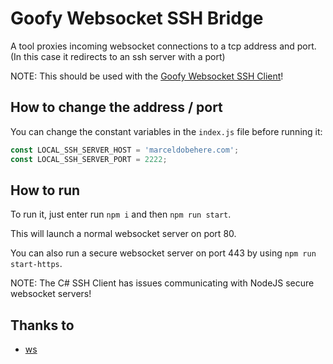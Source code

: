# Goofy Websocket SSH Bridge

A tool proxies incoming websocket connections to a tcp address and port. (In this case it redirects to an ssh server with a port)

NOTE: This should be used with the [Goofy Websocket SSH Client](https://github.com/marceldobehere/Goofy-SSH)!

## How to change the address / port
You can change the constant variables in the `index.js` file before running it:
```js
const LOCAL_SSH_SERVER_HOST = 'marceldobehere.com';
const LOCAL_SSH_SERVER_PORT = 2222;
```

## How to run

To run it, just enter run `npm i` and then `npm run start`.

This will launch a normal websocket server on port 80.



You can also run a secure websocket server on port 443 by using `npm run start-https`.

NOTE: The C# SSH Client has issues communicating with NodeJS secure websocket servers!

## Thanks to 
* [ws](https://www.npmjs.com/package/ws)
